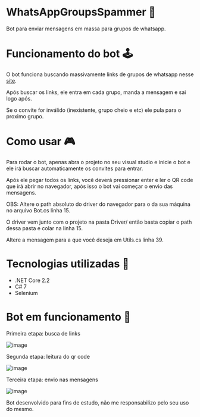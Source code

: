 # WhatsAppGroupsSpammer 👾

Bot para enviar mensagens em massa para grupos de whatsapp.

# Funcionamento do bot 🕹️

O bot funciona buscando massivamente links de grupos de whatsapp nesse <a href="https://gruposwhats.app/">site</a>.

Após buscar os links, ele entra em cada grupo, manda a mensagem e sai logo após.

Se o convite for inválido (inexistente, grupo cheio e etc) ele pula para o proximo grupo.

# Como usar 🎮
Para rodar o bot, apenas abra o projeto no seu visual studio e inicie o bot e ele irá buscar automaticamente os convites para entrar.

Após ele pegar todos os links, você deverá pressionar enter e ler o QR code que irá abrir no navegador, após isso o bot vai começar o envio das mensagens.


OBS: Altere o path absoluto do driver do navegador para o da sua máquina no arquivo Bot.cs linha 15.

O driver vem junto com o projeto na pasta Driver/ então basta copiar o path dessa pasta e colar na linha 15.

Altere a mensagem para a que você deseja em Utils.cs linha 39.

# Tecnologias utilizadas 📜
- .NET Core 2.2
- C# 7
- Selenium

# Bot em funcionamento 🚀

Primeira etapa: busca de links

![image](https://user-images.githubusercontent.com/40467826/76956877-99820c80-68f3-11ea-8eb8-543ef302c580.png)

Segunda etapa: leitura do qr code

![image](https://user-images.githubusercontent.com/40467826/76957310-52e0e200-68f4-11ea-9932-186bcf05d840.png)

Terceira etapa: envio nas mensagens

![image](https://user-images.githubusercontent.com/40467826/76957497-ab17e400-68f4-11ea-884d-51dbcfff9bb4.png)



Bot desenvolvido para fins de estudo, não me responsabilizo pelo seu uso do mesmo.